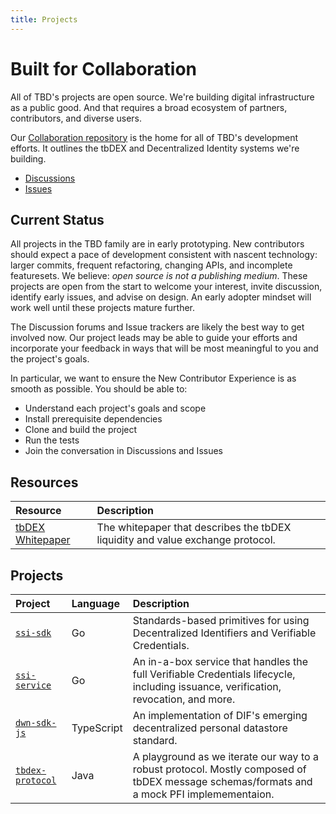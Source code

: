 ```yaml
---
title: Projects
---
```


# Built for Collaboration

All of TBD's projects are open source. We're building digital infrastructure as a public good. And that requires a broad ecosystem of partners, contributors, and diverse users.

Our [Collaboration repository](https://github.com/TBD54566975/collaboration) is the home for  all of TBD's development efforts. It outlines the tbDEX and Decentralized Identity systems we're building.

* [Discussions](https://github.com/TBD54566975/collaboration/discussions)
* [Issues](https://github.com/TBD54566975/collaboration/issues)

## Current Status

All projects in the TBD family are in early prototyping. New contributors should 
expect a pace of development consistent with nascent technology: larger commits, 
frequent refactoring, changing APIs, and incomplete featuresets. We believe: _open source
is not a publishing medium_. These projects are open from the start to welcome your
interest, invite discussion, identify early issues, and advise on design. An early
adopter mindset will work well until these projects mature further.

The Discussion forums and Issue trackers are likely the best way to get involved now. Our
project leads may be able to guide your efforts and incorporate your feedback in ways that
will be most meaningful to you and the project's goals.

In particular, we want to ensure the New Contributor Experience is as smooth as possible.
You should be able to:

* Understand each project's goals and scope
* Install prerequisite dependencies
* Clone and build the project
* Run the tests
* Join the conversation in Discussions and Issues


## Resources

<div table-styles="nowrap-first-col"></div>

| Resource   | Description |
| :--------- | :---------- |
| [tbDEX Whitepaper](https://github.com/TBD54566975/tbdex-whitepaper/blob/main/whitepaper.pdf)  | The whitepaper that describes the tbDEX liquidity and value exchange protocol.

## Projects

<div table-styles="nowrap-first-col"></div>

| Project | Language   | Description |
| :-------- | :---------- | :------------ |
| [`ssi-sdk`](https://github.com/TBD54566975/ssi-sdk)                  | Go         | Standards-based primitives for using Decentralized Identifiers and Verifiable Credentials.
| [`ssi-service`](https://github.com/TBD54566975/ssi-service)          | Go         | An in-a-box service that handles the full Verifiable Credentials lifecycle, including issuance, verification, revocation, and more.
| [`dwn-sdk-js`](https://github.com/TBD54566975/dwn-sdk-js)            | TypeScript | An implementation of DIF's emerging decentralized personal datastore standard.
| [`tbdex-protocol`](https://github.com/TBD54566975/tbdex-protocol)    | Java       | A playground as we iterate our way to a robust protocol. Mostly composed of tbDEX message schemas/formats and a mock PFI implemementaion.
